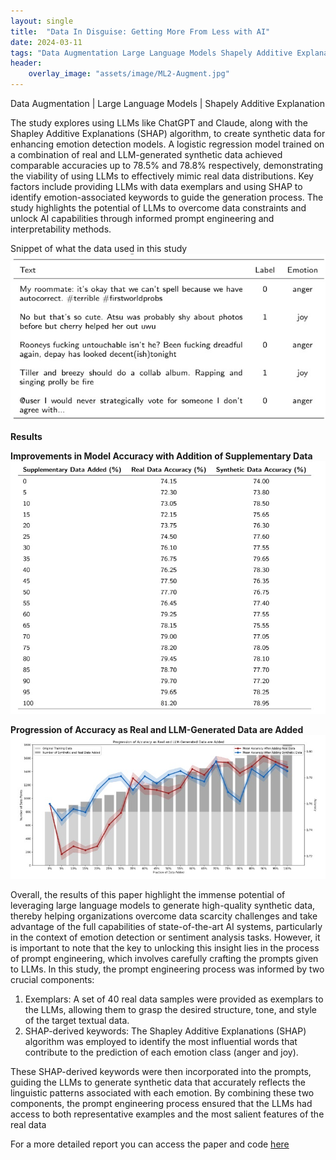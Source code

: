 ```yaml
---
layout: single
title:  "Data In Disguise: Getting More From Less with AI"
date: 2024-03-11
tags: "Data Augmentation Large Language Models Shapely Additive Explanation"
header:
    overlay_image: "assets/image/ML2-Augment.jpg"
---
```

Data Augmentation \| Large Language Models \| Shapely Additive Explanation


The study explores using LLMs like ChatGPT and Claude, along with the Shapley Additive Explanations (SHAP) algorithm, 
to create synthetic data for enhancing emotion detection models. A logistic regression model trained on a combination
of real and LLM-generated synthetic data achieved comparable accuracies up to 78.5% and 78.8% respectively, demonstrating
the viability of using LLMs to effectively mimic real data distributions. Key factors include providing LLMs with data exemplars
and using SHAP to identify emotion-associated keywords to guide the generation process. The study highlights the potential of LLMs
to overcome data constraints and unlock AI capabilities through informed prompt engineering and interpretability methods.

Snippet of what the data used in this study
![Emotion](/assets/image/ml2-dataset.jpg)

**Results**

**Improvements in Model Accuracy with Addition of Supplementary Data**
![Result](/assets/image/ml2-resutls.jpg)

**Progression of Accuracy as Real and LLM-Generated Data are Added**
![graph](/assets/image/ml2-graph.jpg)

Overall, the results of this paper highlight the immense potential of leveraging large language models to
generate high-quality synthetic data, thereby helping organizations overcome data scarcity challenges and take advantage of the full capabilities
of state-of-the-art AI systems, particularly in the context of emotion detection or sentiment analysis tasks.
However, it is important to note that the key to unlocking this insight lies in the process of prompt engineering,
which involves carefully crafting the prompts given to LLMs. In this study, the prompt engineering process was informed by two crucial components:
1. Exemplars: A set of 40 real data samples were provided as exemplars to the
LLMs, allowing them to grasp the desired structure, tone, and style of the
target textual data.
2. SHAP-derived keywords: The Shapley Additive Explanations (SHAP) algorithm was employed to identify the most influential words that contribute
to the prediction of each emotion class (anger and joy). <br>

These SHAP-derived keywords were then incorporated into the prompts, guiding
the LLMs to generate synthetic data that accurately reflects the linguistic patterns
associated with each emotion. By combining these two components, the prompt engineering process ensured that the LLMs had access to both representative examples
and the most salient features of the real data

For a more detailed report you can access the paper and code [here](https://github.com/NRLTing-git/my-projects/tree/main/Data%20In%20Disguise%3A%20Getting%20More%20From%20Less%20with%20AI)
